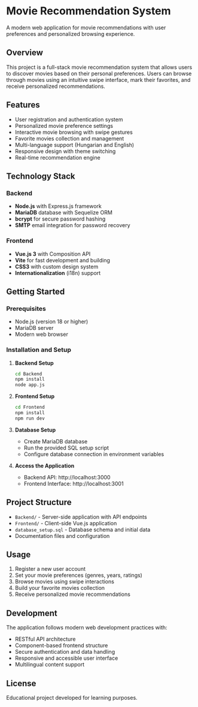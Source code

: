# Movie Recommendation System

A modern web application for movie recommendations with user preferences and personalized browsing experience.

## Overview

This project is a full-stack movie recommendation system that allows users to discover movies based on their personal preferences. Users can browse through movies using an intuitive swipe interface, mark their favorites, and receive personalized recommendations.

## Features

- User registration and authentication system
- Personalized movie preference settings
- Interactive movie browsing with swipe gestures
- Favorite movies collection and management
- Multi-language support (Hungarian and English)
- Responsive design with theme switching
- Real-time recommendation engine

## Technology Stack

### Backend
- **Node.js** with Express.js framework
- **MariaDB** database with Sequelize ORM
- **bcrypt** for secure password hashing
- **SMTP** email integration for password recovery

### Frontend
- **Vue.js 3** with Composition API
- **Vite** for fast development and building
- **CSS3** with custom design system
- **Internationalization** (i18n) support

## Getting Started

### Prerequisites
- Node.js (version 18 or higher)
- MariaDB server
- Modern web browser

### Installation and Setup

1. **Backend Setup**
   ```bash
   cd Backend
   npm install
   node app.js
   ```

2. **Frontend Setup**
   ```bash
   cd Frontend
   npm install
   npm run dev
   ```

3. **Database Setup**
   - Create MariaDB database
   - Run the provided SQL setup script
   - Configure database connection in environment variables

4. **Access the Application**
   - Backend API: http://localhost:3000
   - Frontend Interface: http://localhost:3001

## Project Structure

- `Backend/` - Server-side application with API endpoints
- `Frontend/` - Client-side Vue.js application
- `database_setup.sql` - Database schema and initial data
- Documentation files and configuration

## Usage

1. Register a new user account
2. Set your movie preferences (genres, years, ratings)
3. Browse movies using swipe interactions
4. Build your favorite movies collection
5. Receive personalized movie recommendations

## Development

The application follows modern web development practices with:
- RESTful API architecture
- Component-based frontend structure
- Secure authentication and data handling
- Responsive and accessible user interface
- Multilingual content support

## License

Educational project developed for learning purposes.

